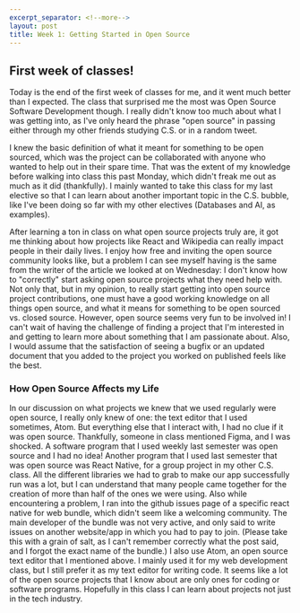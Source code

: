```yaml
---
excerpt_separator: <!--more-->
layout: post
title: Week 1: Getting Started in Open Source
---
```



## First week of classes!

Today is the end of the first week of classes for me, and it went much better than I expected. The class that surprised me the most was Open Source Software Development though. I really didn't know too much about what I was getting into, as I've only heard the phrase "open source" in passing either through my other friends studying C.S. or in a random tweet.

<!--more-->

I knew the basic definition of what it meant for something to be open sourced, which was the project can be collaborated with anyone who wanted to help out in their spare time. That was the extent of my knowledge before walking into class this past Monday, which didn't freak me out as much as it did (thankfully). I mainly wanted to take this class for my last elective so that I can learn about another important topic in the C.S. bubble, like I've been doing so far with my other electives (Databases and AI, as examples). 

After learning a ton in class on what open source projects truly are, it got me thinking about how projects like React and Wikipedia can really impact people in their daily lives. I enjoy how free and inviting the open source community looks like, but a problem I can see myself having is the same from the writer of the article we looked at on Wednesday: I don't know how to "correctly" start asking open source projects what they need help with. Not only that, but in my opinion, to really start getting into open source project contributions, one must have a good working knowledge on all things open source, and what it means for something to be open sourced vs. closed source. However, open source seems very fun to be involved in! I can't wait of having the challenge of finding a project that I'm interested in and getting to learn more about something that I am passionate about. Also, I would assume that the satisfaction of seeing a bugfix or an updated document that you added to the project you worked on published feels like the best.

### How Open Source Affects my Life

In our discussion on what projects we knew that we used regularly were open source, I really only knew of one: the text editor that I used sometimes, Atom. But everything else that I interact with, I had no clue if it was open source. Thankfully, someone in class mentioned Figma, and I was shocked. A software program that I used weekly last semester was open source and I had no idea! Another program that I used last semester that was open source was React Native, for a group project in my other C.S. class. All the different libraries we had to grab to make our app successfully run was a lot, but I can understand that many people came together for the creation of more than half of the ones we were using. Also while encountering a problem, I ran into the github issues page of a specific react native for web bundle, which didn't seem like a welcoming community. The main developer of the bundle was not very active, and only said to write issues on another website/app in which you had to pay to join. (Please take this with a grain of salt, as I can't remember correctly what the post said, and I forgot the exact name of the bundle.) I also use Atom, an open source text editor that I mentioned above. I mainly used it for my web development class, but I still prefer it as my text editor for writing code. It seems like a lot of the open source projects that I know about are only ones for coding or software programs. Hopefully in this class I can learn about projects not just in the tech industry. 